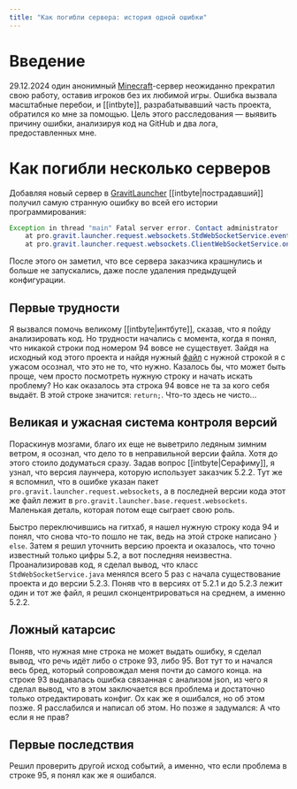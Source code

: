 ```yaml
---
title: "Как погибли сервера: история одной ошибки"
---
```

# Введение

29.12.2024 один анонимный [Minecraft](https://ru.wikipedia.org/wiki/Minecraft)-сервер неожиданно прекратил свою работу, оставив игроков без их любимой игры. Ошибка вызвала масштабные перебои, и [[intbyte]], разрабатывавший часть проекта, обратился ко мне за помощью. Цель этого расследования — выявить причину ошибки, анализируя код на GitHub и два лога, предоставленных мне.

# Как погибли несколько серверов

Добавляя новый сервер в [GravitLauncher](https://gravitlauncher.com/) [[intbyte|пострадавший]] получил самую странную ошибку во всей его истории программирования: 

```java
Exception in thread "main" Fatal server error. Contact administrator
    at pro.gravit.launcher.request.websockets.StdWebSocketService.eventHandle(StdWebSocketService.java:94)
    at pro.gravit.launcher.request.websockets.ClientWebSocketService.onMessage(ClientWebSocketService.java:61)
```

После этого он заметил, что все сервера заказчика крашнулись и больше не запускались, даже после удаления предыдущей конфигурации.
## Первые трудности

Я вызвался помочь великому [[intbyte|интбуте]], сказав, что я пойду анализировать код. Но трудности начались с момента, когда я понял, что никакой строки под номером $94$ вовсе не существует. Зайдя на исходный код этого проекта и найдя нужный [файл](https://github.com/GravitLauncher/Launcher/blob/d26b179006f389b069205aae1b85456ef2461d56/LauncherAPI/src/main/java/pro/gravit/launcher/base/request/websockets/StdWebSocketService.java#L94C17-L94C24) с нужной строкой я с ужасом осознал, что это не то, что нужно. Казалось бы, что может быть проще, чем просто посмотреть нужную строку и начать искать проблему? Но как оказалось эта строка $94$ вовсе не та за кого себя выдаёт. В этой строке значится: `return;`.  Что-то здесь не чисто...

## Великая и ужасная система контроля версий

Пораскинув мозгами, благо их еще не выветрило ледяным зимним ветром, я осознал, что дело то в неправильной версии файла. Хотя до этого стоило додуматься сразу. Задав вопрос [[intbyte|Серафиму]], я узнал, что версия лаунчера, которую использует заказчик 5.2.2. Тут же я вспомнил, что в ошибке указан пакет `pro.gravit.launcher.request.websockets`, а в последней версии кода этот же файл лежит в `pro.gravit.launcher.base.request.websockets`. Маленькая деталь, которая потом еще сыграет свою роль.

Быстро переключившись на гитхаб, я нашел нужную строку кода $94$ и понял, что снова что-то пошло не так, ведь на этой строке написано `} else`. Затем я решил уточнить версию проекта и оказалось, что точно известный только цифры 5.2, а вот последняя неизвестна. Проанализировав код, я сделал вывод, что класс `StdWebSocketService.java` менялся всего 5 раз с начала существование проекта и до версии 5.2.3. Поняв что в версиях от 5.2.1 и до 5.2.3 лежит один и тот же файл, я решил сконцентрироваться на среднем, а именно 5.2.2.

## Ложный катарсис

Поняв, что нужная мне строка не может выдать ошибку, я сделал вывод, что речь идёт либо о строке 93, либо 95. Вот тут то и начался весь бред, который сопровождал меня почти до самого конца. на строке 93 выдавалась ошибка связанная с анализом json, из чего я сделал вывод, что в этом заключается вся проблема и достаточно только отредактировать конфиг. Ох как же я ошибался, но об этом позже. Я расслабился и написал об этом. Но позже я задумался: А что если я не прав?

## Первые последствия

Решил проверить другой исход событий, а именно, что если проблема в строке 95, я понял как же я ошибался.